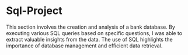 # Sql-Project
 This section involves the creation and analysis of a bank database. By executing various SQL queries based on specific questions, I was able to extract valuable insights from the data. The use of SQL highlights the importance of database management and efficient data retrieval.
